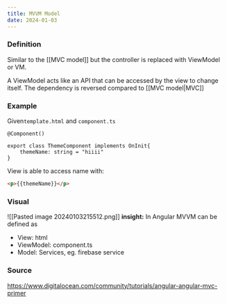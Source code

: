 ```yaml
---
title: MVVM Model
date: 2024-01-03
---
```

### Definition
Similar to the [[MVC model]] but the controller is replaced with ViewModel or VM.

A ViewModel acts like an API that can be accessed by the view to change itself. The dependency is reversed compared to [[MVC model|MVC]]

### Example 
Given``template.html`` and ``component.ts``
```TS
@Component()

export class ThemeComponent implements OnInit{
	themeName: string = "hiiii"
}
```

View is able to access name with:
```HTML
<p>{{themeName}}</p>
```

### Visual
![[Pasted image 20240103215512.png]]
**insight:** In Angular MVVM can be defined as
- View: html
- ViewModel: component.ts
- Model: Services, eg. firebase service


### Source
https://www.digitalocean.com/community/tutorials/angular-angular-mvc-primer